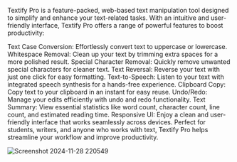 Textify Pro is a feature-packed, web-based text manipulation tool designed to simplify and enhance your text-related tasks. With an intuitive and user-friendly interface, Textify Pro offers a range of powerful features to boost productivity:

Text Case Conversion: Effortlessly convert text to uppercase or lowercase.
Whitespace Removal: Clean up your text by trimming extra spaces for a more polished result.
Special Character Removal: Quickly remove unwanted special characters for cleaner text.
Text Reversal: Reverse your text with just one click for easy formatting.
Text-to-Speech: Listen to your text with integrated speech synthesis for a hands-free experience.
Clipboard Copy: Copy text to your clipboard in an instant for easy reuse.
Undo/Redo: Manage your edits efficiently with undo and redo functionality.
Text Summary: View essential statistics like word count, character count, line count, and estimated reading time.
Responsive UI: Enjoy a clean and user-friendly interface that works seamlessly across devices.
Perfect for students, writers, and anyone who works with text, Textify Pro helps streamline your workflow and improve productivity.


![Screenshot 2024-11-28 220549](https://github.com/user-attachments/assets/bf11a697-7718-41cd-9863-2fe1c0001572)
